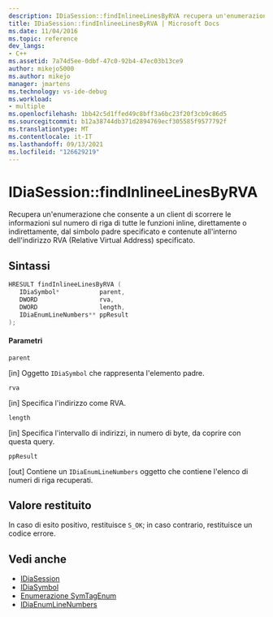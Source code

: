 ```yaml
---
description: IDiaSession::findInlineeLinesByRVA recupera un'enumerazione che consente a un client di scorrere le informazioni sul numero di riga di tutte le funzioni inline, direttamente o indirettamente, dal simbolo padre specificato e contenute nell'indirizzo RVA (Relative Virtual Address) specificato.
title: IDiaSession::findInlineeLinesByRVA | Microsoft Docs
ms.date: 11/04/2016
ms.topic: reference
dev_langs:
- C++
ms.assetid: 7a74d5ee-0dbf-47c0-92b4-47ec03b13ce9
author: mikejo5000
ms.author: mikejo
manager: jmartens
ms.technology: vs-ide-debug
ms.workload:
- multiple
ms.openlocfilehash: 1bb42c5d1ffed49c8bff3a6bc23f20f3cb9c86d5
ms.sourcegitcommit: b12a38744db371d2894769ecf305585f9577792f
ms.translationtype: MT
ms.contentlocale: it-IT
ms.lasthandoff: 09/13/2021
ms.locfileid: "126629219"
---
```

# <a name="idiasessionfindinlineelinesbyrva"></a>IDiaSession::findInlineeLinesByRVA
Recupera un'enumerazione che consente a un client di scorrere le informazioni sul numero di riga di tutte le funzioni inline, direttamente o indirettamente, dal simbolo padre specificato e contenute all'interno dell'indirizzo RVA (Relative Virtual Address) specificato.

## <a name="syntax"></a>Sintassi

```C++
HRESULT findInlineeLinesByRVA ( 
   IDiaSymbol*           parent,
   DWORD                 rva,
   DWORD                 length,
   IDiaEnumLineNumbers** ppResult
);
```

#### <a name="parameters"></a>Parametri
 `parent`

[in] Oggetto `IDiaSymbol` che rappresenta l'elemento padre.

 `rva`

[in] Specifica l'indirizzo come RVA.

 `length`

[in] Specifica l'intervallo di indirizzi, in numero di byte, da coprire con questa query.

 `ppResult`

[out] Contiene un `IDiaEnumLineNumbers` oggetto che contiene l'elenco di numeri di riga recuperati.

## <a name="return-value"></a>Valore restituito
 In caso di esito positivo, restituisce `S_OK`; in caso contrario, restituisce un codice errore.

## <a name="see-also"></a>Vedi anche
- [IDiaSession](../../debugger/debug-interface-access/idiasession.md)
- [IDiaSymbol](../../debugger/debug-interface-access/idiasymbol.md)
- [Enumerazione SymTagEnum](../../debugger/debug-interface-access/symtagenum.md)
- [IDiaEnumLineNumbers](../../debugger/debug-interface-access/idiaenumlinenumbers.md)

